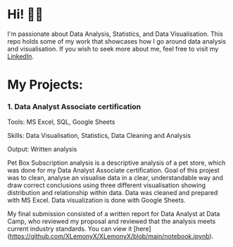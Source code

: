 # Hi! 👨‍🔬
I'm passionate about Data Analysis, Statistics, and Data Visualisation. This repo holds some of my work that showcases how I go around data analysis and visualisation. If you wish to seek more about me, feel free to visit my [LinkedIn](https://www.linkedin.com/in/natalia-g-12ba74232/).

# My Projects:

### 1. Data Analyst Associate certification
Tools: MS Excel, SQL, Google Sheets

Skills: Data Visualisation, Statistics, Data Cleaning and Analysis

Output: Written analysis

Pet Box Subscription analysis is a descriptive analysis of a pet store, which was done for my Data Analyst Associate certification. Goal of this projest was to clean, analyse an visualise data in a clear, understandable way and draw correct conclusions using three different visualisation showing distribution and relationship within data. Data was cleaned and prepared with MS Excel. Data visualization is done with Google Sheets. 

My final submission consisted of a written report for Data Analyst at Data Camp, who reviewed my proposal and reviewed that the analysis meets current industry standards. You can view it [here] (https://github.com/XLemonyX/XLemonyX/blob/main/notebook.ipynb).
